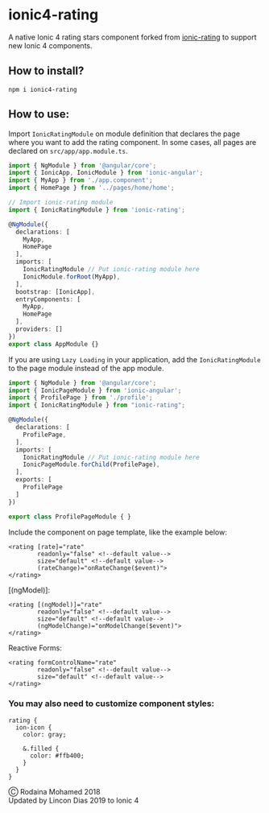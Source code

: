 # ionic4-rating

A native Ionic 4 rating stars component forked from [ionic-rating](https://www.npmjs.com/package/ionic-rating) to support new Ionic 4 components.

## How to install?

`npm i ionic4-rating`

## How to use:

Import `IonicRatingModule` on module definition that declares the page where you want to add the rating component. In some cases, all pages are declared on `src/app/app.module.ts`.

```typescript
import { NgModule } from '@angular/core';
import { IonicApp, IonicModule } from 'ionic-angular';
import { MyApp } from './app.component';
import { HomePage } from '../pages/home/home';

// Import ionic-rating module
import { IonicRatingModule } from 'ionic-rating';

@NgModule({
  declarations: [
    MyApp,
    HomePage
  ],
  imports: [
    IonicRatingModule // Put ionic-rating module here
    IonicModule.forRoot(MyApp),
  ],
  bootstrap: [IonicApp],
  entryComponents: [
    MyApp,
    HomePage
  ],
  providers: []
})
export class AppModule {}
```

If you are using `Lazy Loading` in your application, add the `IonicRatingModule` to the page module instead of the app module.

```typescript
import { NgModule } from '@angular/core';
import { IonicPageModule } from 'ionic-angular';
import { ProfilePage } from './profile';
import { IonicRatingModule } from "ionic-rating";

@NgModule({
  declarations: [
    ProfilePage,
  ],
  imports: [
    IonicRatingModule // Put ionic-rating module here
    IonicPageModule.forChild(ProfilePage),
  ],
  exports: [
    ProfilePage
  ]
})

export class ProfilePageModule { }
```

Include the component on page template, like the example below:

```
<rating [rate]="rate"
        readonly="false" <!--default value-->
        size="default" <!--default value-->
        (rateChange)="onRateChange($event)">
</rating>
```

[(ngModel)]: 

```
<rating [(ngModel)]="rate"
        readonly="false" <!--default value-->
        size="default" <!--default value-->
        (ngModelChange)="onModelChange($event)">
</rating>
````

Reactive Forms:

```
<rating formControlName="rate"
        readonly="false" <!--default value-->
        size="default" <!--default value-->
</rating>
````

### You may also need to customize component styles:

```
rating {
  ion-icon {
    color: gray;

    &.filled {
      color: #ffb400;
    }
  }
}
```

&#9400; Rodaina Mohamed 2018  
Updated by Lincon Dias 2019 to Ionic 4
